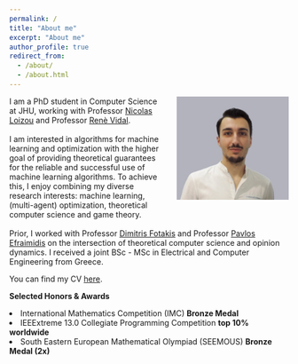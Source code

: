```yaml
---
permalink: /
title: "About me"
excerpt: "About me"
author_profile: true
redirect_from: 
  - /about/
  - /about.html
---
```

<p><img src="../images/bio3.jpg" width="40%" style="margin-left: 30px; float:right; margin-bottom: 25px;">
<span>
I am a PhD student in Computer Science at JHU,   
working with Professor <a href="https://nicolasloizou.github.io/"> Nicolas Loizou</a> and Professor <a href="http://vision.jhu.edu/rvidal.html)"> Renè Vidal</a>.  
<br><br>
I am interested in algorithms for machine learning and optimization   
with the higher goal of providing theoretical guarantees for the   
reliable and successful use of machine learning algorithms.   
To achieve this, I enjoy combining my diverse research interests:   
machine learning, (multi-agent) optimization, theoretical computer science and game theory.
<br><br>
Prior, I worked with Professor <a href="https://www.softlab.ntua.gr/~fotakis/"> Dimitris Fotakis</a> and Professor <a href="https://euclid.ee.duth.gr/"> Pavlos Efraimidis</a>  
on the intersection of theoretical computer science and opinion dynamics.   
I received a joint BSc - MSc in Electrical and Computer Engineering from Greece.   

You can find my CV <a href="https://github.com/emmanouilidisk/emmanouilidisk.github.io/tree/master/images/Resume_Emmanouilidis_Konstantinos_a.pdf"> here</a>.  
  
<b>Selected Honors & Awards</b>   
<li>International Mathematics Competition (IMC)  
  <b>Bronze Medal</b>
</li>
<li>IEEExtreme 13.0 Collegiate Programming Competition 
  <b>top 10% worldwide</b>
</li> 
<li>South Eastern European Mathematical Olympiad (SEEMOUS)  
  <b>Bronze Medal (2x)</b>
</li> 

</span></p>


